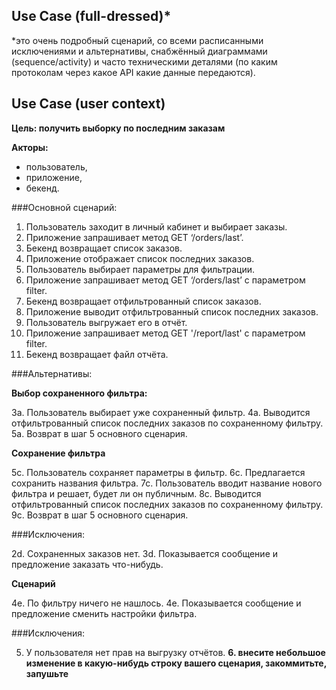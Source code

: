 ## Use Case (full-dressed)*
*это очень подробный сценарий, со всеми расписанными исключениями и альтернативы, 
снабжённый диаграммами (sequence/activity) и часто техническими деталями 
(по каким протоколам через какое API какие данные передаются).

## Use Case (user context)

**Цель: получить выборку по последним заказам**

**Акторы:**
* пользователь, 
* приложение, 
* бекенд.

###Основной сценарий:

1. Пользователь заходит в личный кабинет и выбирает заказы.
2. Приложение запрашивает метод GET ‘/orders/last’.
3. Бекенд возвращает список заказов.
4. Приложение отображает список последних заказов.
5. Пользователь выбирает параметры для фильтрации.
6. Приложение запрашивает метод GET ‘/orders/last’ с параметром filter.
7. Бекенд возвращает отфильтрованный список заказов.
8. Приложение выводит отфильтрованный список последних заказов.
9. Пользователь выгружает его в отчёт.
10. Приложение запрашивает метод GET  '/report/last' с параметром filter.
11. Бекенд возвращает файл отчёта.

###Альтернативы:

**Выбор сохраненного фильтра:**

За. Пользователь выбирает уже сохраненный фильтр.
4а. Выводится отфильтрованный список последних заказов по сохраненному фильтру.
5а. Возврат в шаг 5 основного сценария.

**Сохранение фильтра**

5с. Пользователь сохраняет параметры в фильтр.
6с. Предлагается сохранить названия фильтра.
7с. Пользователь вводит название нового фильтра и решает, будет ли он публичным.
8с. Выводится отфильтрованный список последних заказов по сохраненному фильтру.
9с. Возврат в шаг 5 основного сценария.


###Исключения:

2d. Сохраненных заказов нет.
3d. Показывается сообщение и предложение заказать что-нибудь.

**Сценарий**

4е. По фильтру ничего не нашлось.
4e. Показывается сообщение и предложение сменить настройки фильтра.


###Исключения:

5. У пользователя нет прав на выгрузку отчётов.
**6. внесите небольшое изменение в какую-нибудь строку вашего сценария, закоммитьте, запушьте**